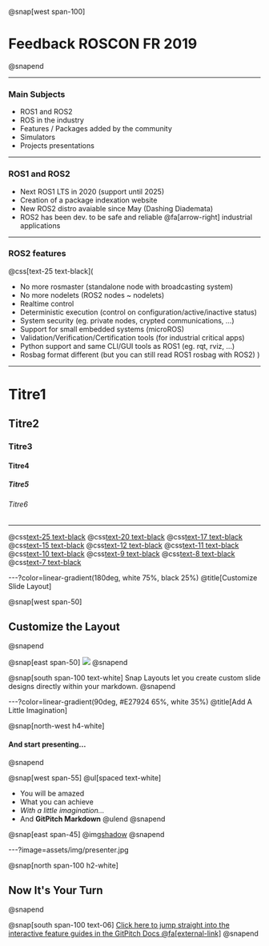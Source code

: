 
@snap[west span-100]

# Feedback ROSCON FR 2019

@snapend

---

### Main Subjects

- ROS1 and ROS2
- ROS in the industry
- Features / Packages added by the community
- Simulators
- Projects presentations

---

### ROS1 and ROS2

- Next ROS1 LTS in 2020 (support until 2025)
- Creation of a package indexation website
- New ROS2 distro avaiable since May (Dashing Diademata)
- ROS2 has been dev. to be safe and reliable @fa[arrow-right] industrial applications

---

### ROS2 features

@css[text-25 text-black](
- No more rosmaster (standalone node with broadcasting system)
- No more nodelets (ROS2 nodes ~ nodelets)
- Realtime control
- Deterministic execution (control on configuration/active/inactive status)
- System security (eg. private nodes, crypted communications, ...)
- Support for small embedded systems (microROS)
- Validation/Verification/Certification tools (for industrial critical apps)
- Python support and same CLI/GUI tools as ROS1 (eg. rqt, rviz, ...)
- Rosbag format different (but you can still read ROS1 rosbag with ROS2)
)

---

# Titre1
## Titre2
### Titre3
#### Titre4
##### Titre5
###### Titre6

---

@css[text-25 text-black](text-25)
@css[text-20 text-black](text-20)
@css[text-17 text-black](text-17)
@css[text-15 text-black](text-15)
@css[text-12 text-black](text-12)
@css[text-11 text-black](text-11)
@css[text-10 text-black](text-10)
@css[text-9 text-black](text-9)
@css[text-8 text-black](text-8)
@css[text-7 text-black](text-7)


---?color=linear-gradient(180deg, white 75%, black 25%)
@title[Customize Slide Layout]

@snap[west span-50]
## Customize the Layout
@snapend

@snap[east span-50]
![](assets/img/presentation.png)
@snapend

@snap[south span-100 text-white]
Snap Layouts let you create custom slide designs directly within your markdown.
@snapend

---?color=linear-gradient(90deg, #E27924 65%, white 35%)
@title[Add A Little Imagination]

@snap[north-west h4-white]
#### And start presenting...
@snapend

@snap[west span-55]
@ul[spaced text-white]
- You will be amazed
- What you can achieve
- *With a little imagination...*
- And **GitPitch Markdown**
@ulend
@snapend

@snap[east span-45]
@img[shadow](assets/img/conference.png)
@snapend

---?image=assets/img/presenter.jpg

@snap[north span-100 h2-white]
## Now It's Your Turn
@snapend

@snap[south span-100 text-06]
[Click here to jump straight into the interactive feature guides in the GitPitch Docs @fa[external-link]](https://gitpitch.com/docs/getting-started/tutorial/)
@snapend
